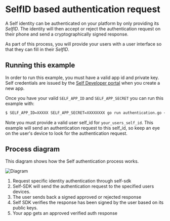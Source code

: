 # SelfID based authentication request

A Self identity can be authenticated on your platform by only providing its _SelfID_. The identity will then accept or reject the authentication request on their phone and send a cryptographically signed response.

As part of this process, you will provide your users with a user interface so that they can fill in their _SelfID_.

## Running this example

In order to run this example, you must have a valid app id and private key. Self credentials are issued by the [Self Developer portal](https://developer.selfid.net/) when you create a new app.

Once you have your valid `SELF_APP_ID` and `SELF_APP_SECRET` you can run this example with:

```bash
$ SELF_APP_ID=XXXXX SELF_APP_SECRET=XXXXXXXX go run authentication.go <your_users_self_id>
```

Note you must provide a valid user self_id for `your_users_self_id`. This example will send an authentication request to this self_id, so keep an eye on the user's device to look for the authentication request.


## Process diagram

This diagram shows how the Self authentication process works.

![Diagram](https://storage.googleapis.com/static.selfid.net/images/authentication_diagram.png)

1. Request specific identity authentication through self-sdk
2. Self-SDK will send the authentication request to the specified users devices.
3. The user sends back a signed approved or rejected response
4. Self SDK verifies the response has been signed by the user based on its public keys.
5. Your app gets an approved verified auth response
